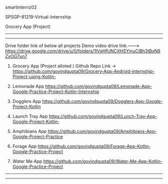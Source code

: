 smartinternz02

SPSGP-81219-Virtual-Internship


Grocery App (Project)


************************************************************************************************************************************
************************************************************************************************************************************

Drive folder link of below all projects Demo video drive link.--->
https://drive.google.com/drive/u/0/folders/1IVqHfUNCXHSYmuCiBh3tBxN9ZvOG7un7



001. Grocery App (Project alloted )
Github Repo Link -> https://github.com/govindgupta09/Grocery-App-Android-internship-Project-using-Kotlin-  



01. Lemonade App
https://github.com/govindgupta09/Lemonade-App-Google-Practice-Project-Kotlin-Internship

02. Dogglers App
https://github.com/govindgupta09/Dogglers-App-Google-Project-Kotlin

03. Launch Tray App
https://github.com/govindgupta09/Lunch-Tray-App-Google-Project-Kotlin-

04. Amphibians App
https://github.com/govindgupta09/Amphibians-App-Google-Project-Practice

05. Forage App
https://github.com/govindgupta09/Forage-App-Kotlin-Google-Practice-Project

06. Water Me App
https://github.com/govindgupta09/Water-Me-App-Kotlin-Google-Practice-Project


************************************************************************************************************************************
************************************************************************************************************************************
